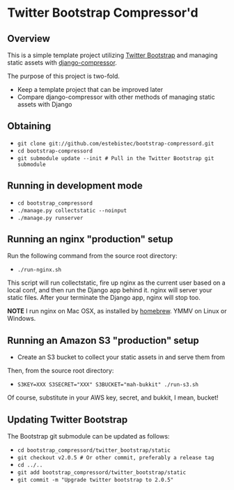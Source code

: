 # Twitter Bootstrap Compressor'd

## Overview

This is a simple template project utilizing [Twitter Bootstrap](http://twitter.github.com/bootstrap) and managing static assets with [django-compressor](http://django_compressor.readthedocs.org).

The purpose of this project is two-fold.

 * Keep a template project that can be improved later
 * Compare django-compressor with other methods of managing static assets with
   Django

## Obtaining

 * `git clone git://github.com/estebistec/bootstrap-compressord.git`
 * `cd bootstrap-compressord`
 * `git submodule update --init # Pull in the Twitter Bootstrap git submodule`

## Running in development mode

 * `cd bootstrap_compressord`
 * `./manage.py collectstatic --noinput`
 * `./manage.py runserver`

## Running an nginx "production" setup

Run the following command from the source root directory:

  * `./run-nginx.sh`

This script will run collectstatic, fire up nginx as the current user based on
a local conf, and then run the Django app behind it. nginx will server your
static files. After your terminate the Django app, nginx will stop too.

**NOTE** I run nginx on Mac OSX, as installed by [homebrew](http://mxcl.github.com/homebrew). YMMV on Linux or Windows.

## Running an Amazon S3 "production" setup

 * Create an S3 bucket to collect your static assets in and serve them from

Then, from the source root directory:

 * `S3KEY=XXX S3SECRET="XXX" S3BUCKET="mah-bukkit" ./run-s3.sh`
 
Of course, substitute in your AWS key, secret, and bukkit, I mean, bucket!

## Updating Twitter Bootstrap

The Bootstrap git submodule can be updated as follows:

 * `cd bootstrap_compressord/twitter_bootstrap/static`
 * `git checkout v2.0.5 # Or other commit, preferably a release tag`
 * `cd ../..`
 * `git add bootstrap_compressord/twitter_bootstrap/static`
 * `git commit -m "Upgrade twitter bootstrap to 2.0.5"`
